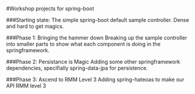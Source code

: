 #Workshop projects for spring-boot

###Starting state: 
The simple spring-boot default sample controller. Dense and hard to get magics.

###Phase 1: Bringing the hammer down
Breaking up the sample controller into smaller parts to show what each component is doing in the springframework.

###Phase 2: Persistance is Magic
Adding some other springframework dependencies, specifially spring-data-jpa for persistence.

###Phase 3: Ascend to RMM Level 3
Adding spring-hateoas to make our API RMM level 3
